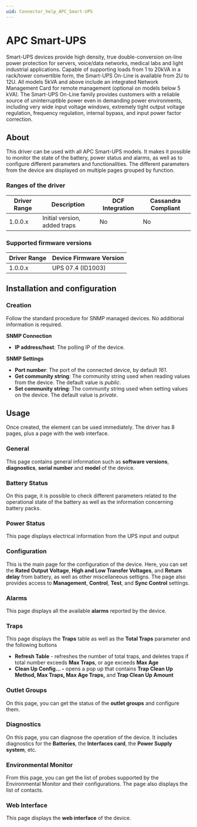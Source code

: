 ```yaml
---
uid: Connector_help_APC_Smart-UPS
---
```


# APC Smart-UPS

Smart-UPS devices provide high density, true double-conversion on-line power protection for servers, voice/data networks, medical labs and light industrial applications. Capable of supporting loads from 1 to 20kVA in a rack/tower convertible form, the Smart-UPS On-Line is available from 2U to 12U. All models 5kVA and above include an integrated Network Management Card for remote management (optional on models below 5 kVA). The Smart-UPS On-Line family provides customers with a reliable source of uninterruptible power even in demanding power environments, including very wide input voltage windows, extremely tight output voltage regulation, frequency regulation, internal bypass, and input power factor correction.

## About

This driver can be used with all APC Smart-UPS models. It makes it possible to monitor the state of the battery, power status and alarms, as well as to configure different parameters and functionalities. The different parameters from the device are displayed on multiple pages grouped by function.

### Ranges of the driver

| **Driver Range** | **Description**              | **DCF Integration** | **Cassandra Compliant** |
|------------------|------------------------------|---------------------|-------------------------|
| 1.0.0.x          | Initial version, added traps | No                  | No                      |

### Supported firmware versions

| **Driver Range** | **Device Firmware Version** |
|------------------|-----------------------------|
| 1.0.0.x          | UPS 07.4 (ID1003)           |

## Installation and configuration

### Creation

Follow the standard procedure for SNMP managed devices. No additional information is required.

**SNMP Connection**

- **IP address/host**: The polling IP of the device.

**SNMP Settings**

- **Port number**: The port of the connected device, by default *161*.
- **Get community string**: The community string used when reading values from the device. The default value is *public*.
- **Set community string**: The community string used when setting values on the device. The default value is *private*.

## Usage

Once created, the element can be used immediately. The driver has 8 pages, plus a page with the web interface.

### General

This page contains general information such as **software versions**, **diagnostics**, **serial number** and **model** of the device.

### Battery Status

On this page, it is possible to check different parameters related to the operational state of the battery as well as the information
concerning battery packs.

### Power Status

This page displays electrical information from the UPS input and output

### Configuration

This is the main page for the configuration of the device. Here, you can set the **Rated Output Voltage**, **High and Low Transfer Voltages**, and **Return delay** from battery, as well as other miscellaneous settigns. The page also provides access to **Management**, **Control**, **Test**, and **Sync Control** settings.

### Alarms

This page displays all the available **alarms** reported by the device.

### Traps

This page displays the **Traps** table as well as the **Total Traps** parameter and the following buttons

- **Refresh Table** - refreshes the number of total traps, and deletes traps if total number exceeds **Max Traps**, or age exceeds **Max Age**
- **Clean Up Config... -** opens a pop up that contains **Trap Clean Up Method, Max Traps, Max Age Traps,** and **Trap Clean Up Amount**

### Outlet Groups

On this page, you can get the status of the **outlet groups** and configure them.

### Diagnostics

On this page, you can diagnose the operation of the device. It includes diagnostics for the **Batteries**, the **Interfaces card**, the **Power Supply system**, etc.

### Environmental Monitor

From this page, you can get the list of probes supported by the Environmental Monitor and their configurations. The page also displays the list of contacts.

### Web Interface

This page displays the **web interface** of the device.
